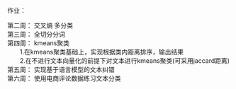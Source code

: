 作业：

第二周： 交叉熵 多分类  
第三周： 全切分分词  
第四周： kmeans聚类  
&emsp;&emsp;1.在kmeans聚类基础上，实现根据类内距离排序，输出结果  
&emsp;&emsp;2.在不进行文本向量化的前提下对文本进行kmeans聚类(可采用jaccard距离)  
第五周： 实现基于语言模型的文本纠错  
第六周： 使用电商评论数据练习文本分类
